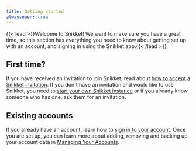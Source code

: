 ```yaml
---
title: Getting started
alwaysopen: true
---
```


{{< lead >}}Welcome to Snikket! We want to make sure you have a great time, so this
section has everything you need to know about getting set up with an account,
and signing in using the Snikket app.{{< /lead >}}

## First time?

If you have received an invitation to join Snikket, read about [how
to accept a Snikket invitation](accept-invitation/). If you don't have an
invitation and would like to use Snikket, you need to [start your own Snikket
instance](https://snikket.org/service/) or if you already know someone who has
one, ask them for an invitation.

## Existing accounts
    
If you already have an account, learn how to [sign in to your account](sign-in/).
Once you are set up, you can learn more about adding, removing and backing up
your account data in [Managing Your Accounts](managing-accounts/).
